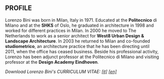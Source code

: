 ## PROFILE

Lorenzo Bini was born in Milan, Italy in 1971. Educated at the **Politecnico** di Milano and at the **SHKS** of Oslo, he graduated in architecture in 1998 and worked for different practices in Milan. In 2000 he moved to The Netherlands to work as a senior architect for **West8 Urban Design & Landscape Architecture**. In 2003 he returned to Milan and co-founded **studiometrico**, an architecture practice that he has been directing until 2011, when the office has ceased business. Beside his professional activity, Lorenzo has been adjunct professor at the Politecnico di Milano and visiting professor at the **Design Academy Eindhoven**.

_Download Lorenzo Bini's CURRICULUM VITAE: [[it]](/pdf/LOREBINI-CV-IT.pdf)  [[en]](/pdf/LOREBINI-CV-EN.pdf)_
